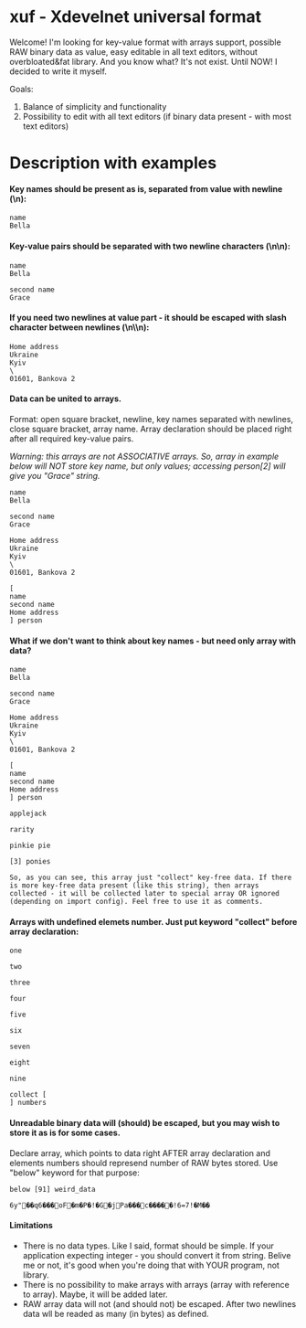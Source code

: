 # xuf - Xdevelnet universal format

Welcome! I'm looking for key-value format with arrays support, possible RAW binary data as value, easy editable in all text editors, without overbloated&fat library. And you know what? It's not exist. Until NOW! I decided to write it myself.

Goals:
1) Balance of simplicity and functionality
2) Possibility to edit with all text editors (if binary data present - with most text editors)

# Description with examples

#### Key names should be present as is, separated from value with newline (\n):
```
name
Bella
```
#### Key-value pairs should be separated with two newline characters (\n\n):
```
name
Bella

second name
Grace
```
#### If you need two newlines at value part - it should be escaped with slash character between newlines (\n\\\n):
```
Home address
Ukraine
Kyiv
\
01601, Bankova 2
```
#### Data can be united to arrays.
Format: open square bracket, newline, key names separated with newlines, close square bracket, array name. Array declaration should be placed right after all required key-value pairs.

*Warning: this arrays are not ASSOCIATIVE arrays. So, array in example below will NOT store key name, but only values; accessing person[2] will give you "Grace" string.*

```
name
Bella

second name
Grace

Home address
Ukraine
Kyiv
\
01601, Bankova 2

[
name
second name
Home address
] person
```
#### What if we don't want to think about key names - but need only array with data?
```
name
Bella

second name
Grace

Home address
Ukraine
Kyiv
\
01601, Bankova 2

[
name
second name
Home address
] person

applejack

rarity

pinkie pie

[3] ponies

So, as you can see, this array just "collect" key-free data. If there is more key-free data present (like this string), then arrays collected - it will be collected later to special array OR ignored (depending on import config). Feel free to use it as comments.
```
#### Arrays with undefined elemets number. Just put keyword "collect" before array declaration:
```
one

two

three

four

five

six

seven

eight

nine

collect [
] numbers
```
#### Unreadable binary data will (should) be escaped, but you may wish to store it as is for some cases.
Declare array, which points to data right AFTER array declaration and elements numbers should represend number of RAW bytes stored. Use "below" keyword for that purpose:
```
below [91] weird_data

6y"��q6���oF�m�P�!�G�jPa���c�����!6=7!�M��
```
#### Limitations

 * There is no data types. Like I said, format should be simple. If your application expecting integer - you should convert it from string. Belive me or not, it's good when you're doing that with YOUR program, not library.
 * There is no possibility to make arrays with arrays (array with reference to array). Maybe, it will be added later.
 * RAW array data will not (and should not) be escaped. After two newlines data wll be readed as many (in bytes) as defined.
